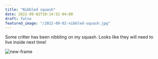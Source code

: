 ```yaml
---
title: "Nibbled squash"
date: 2022-09-02T10:14:52-04:00
draft: false
featured_image: "/2022-09-02-nibbled-squash.jpg"
---
```


Some critter has been nibbling on my squash. Looks like they will need to live inside next time!

![new-frame](/2022-09-02-nibbled-squash.jpg)
